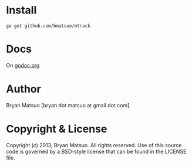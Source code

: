 [godoc.org]: http://godoc.org/github.com/bmatsuo/mtrack/ "godoc.org"

Install
=======

    go get github.com/bmatsuo/mtrack

Docs
====

On [godoc.org][]

Author
======

Bryan Matsuo [bryan dot matsuo at gmail dot com]

Copyright & License
===================

Copyright (c) 2013, Bryan Matsuo.
All rights reserved.
Use of this source code is governed by a BSD-style license that can be
found in the LICENSE file.
